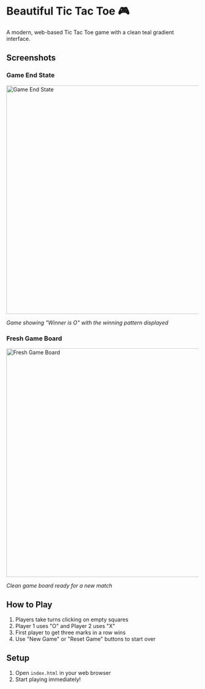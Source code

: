 # Beautiful Tic Tac Toe 🎮

A modern, web-based Tic Tac Toe game with a clean teal gradient interface.

## Screenshots

### Game End State
<img src="https://github.com/user-attachments/assets/4c8cb191-bd59-4861-869b-2557f1523df9" alt="Game End State" width="600">

*Game showing "Winner is O" with the winning pattern displayed*

### Fresh Game Board
<img src="https://github.com/user-attachments/assets/4db54052-3c87-43cf-a464-2563f861cd0e" alt="Fresh Game Board" width="600">

*Clean game board ready for a new match*

## How to Play

1. Players take turns clicking on empty squares
2. Player 1 uses "O" and Player 2 uses "X"
3. First player to get three marks in a row wins
4. Use "New Game" or "Reset Game" buttons to start over

## Setup

1. Open `index.html` in your web browser
2. Start playing immediately!
